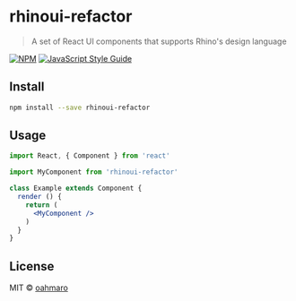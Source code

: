 # rhinoui-refactor

> A set of React UI components that supports Rhino&#x27;s design language

[![NPM](https://img.shields.io/npm/v/rhinoui-refactor.svg)](https://www.npmjs.com/package/rhinoui-refactor) [![JavaScript Style Guide](https://img.shields.io/badge/code_style-standard-brightgreen.svg)](https://standardjs.com)

## Install

```bash
npm install --save rhinoui-refactor
```

## Usage

```jsx
import React, { Component } from 'react'

import MyComponent from 'rhinoui-refactor'

class Example extends Component {
  render () {
    return (
      <MyComponent />
    )
  }
}
```

## License

MIT © [oahmaro](https://github.com/oahmaro)
